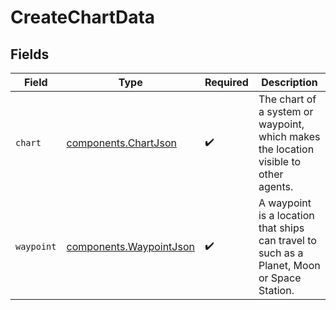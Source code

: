 # CreateChartData


## Fields

| Field                                                                                      | Type                                                                                       | Required                                                                                   | Description                                                                                |
| ------------------------------------------------------------------------------------------ | ------------------------------------------------------------------------------------------ | ------------------------------------------------------------------------------------------ | ------------------------------------------------------------------------------------------ |
| `chart`                                                                                    | [components.ChartJson](../../models/components/chartjson.md)                               | :heavy_check_mark:                                                                         | The chart of a system or waypoint, which makes the location visible to other agents.       |
| `waypoint`                                                                                 | [components.WaypointJson](../../models/components/waypointjson.md)                         | :heavy_check_mark:                                                                         | A waypoint is a location that ships can travel to such as a Planet, Moon or Space Station. |